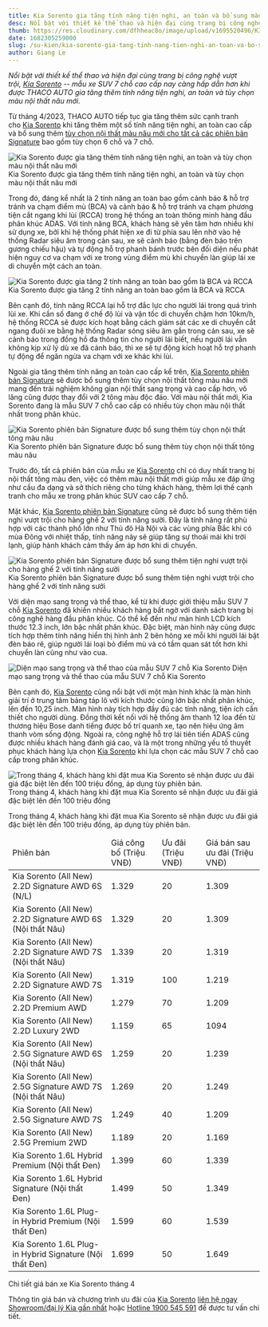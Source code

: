 ```yaml
---
title: Kia Sorento gia tăng tính năng tiện nghi, an toàn và bổ sung màu nội thất mới
desc: Nổi bật với thiết kế thể thao và hiện đại cùng trang bị công nghệ vượt trội, Kia Sorento – mẫu xe SUV 7 chỗ cao cấp nay càng hấp dẫn hơn khi được THACO AUTO gia tăng thêm tính năng tiện nghi, an toàn và tùy chọn màu nội thất nâu mới.
thumb: https://res.cloudinary.com/dfhheac8o/image/upload/v1695520496/KIA/KIA%20Posts/kia-sorento-tang-tinh-nang-tien-nghi-an-toan-thumb_ukjcen.webp
date: 1682305259000
slug: /su-kien/kia-sorento-gia-tang-tinh-nang-tien-nghi-an-toan-va-bo-sung-mau-noi-that-moi
author: Giang Le
---
```


_Nổi bật với thiết kế thể thao và hiện đại cùng trang bị công nghệ vượt trội, [Kia Sorento](https://kiavietnam.com.vn/chi-tiet-san-pham/kia-sorento-all-new) -- mẫu xe SUV 7 chỗ cao cấp nay càng hấp dẫn hơn khi được THACO AUTO gia tăng thêm tính năng tiện nghi, an toàn và tùy chọn màu nội thất nâu mới._

Từ tháng 4/2023, THACO AUTO tiếp tục gia tăng thêm sức cạnh tranh cho [Kia Sorento](https://kiavietnam.com.vn/chi-tiet-san-pham/kia-sorento-all-new) khi tăng thêm một số tính năng tiện nghi, an toàn cao cấp và bổ sung thêm [tùy chọn nội thất màu nâu mới cho tất cả các phiên bản Signature](https://kiavietnam.com.vn/chi-tiet-san-pham/kia-sorento-all-new) bao gồm tùy chọn 6 chỗ và 7 chỗ.

<div class="post-img-wrapper" style={{aspectRatio:1.776}}>
<Image src="https://res.cloudinary.com/dfhheac8o/image/upload/v1695520496/KIA/KIA%20Posts/kia-sorento-tinh-nang-moi_yk758m.webp" alt="Kia Sorento được gia tăng thêm tính năng tiện nghi, an toàn và tùy chọn màu nội thất nâu mới" fill={true} />
<span class="post-img-title">Kia Sorento được gia tăng thêm tính năng tiện nghi, an toàn và tùy chọn màu nội thất nâu mới</span>
</div>

Trong đó, đáng kể nhất là 2 tính năng an toàn bao gồm cảnh báo & hỗ trợ tránh va chạm điểm mù (BCA) và cảnh báo & hỗ trợ tránh va chạm phương tiện cắt ngang khi lùi (RCCA) trong hệ thống an toàn thông minh hàng đầu phân khúc ADAS. Với tính năng BCA, khách hàng sẽ yên tâm hơn nhiều khi sử dụng xe, bởi khi hệ thống phát hiện xe đi từ phía sau lên nhờ vào hệ thống Radar siêu âm trong cản sau, xe sẽ cảnh báo (bằng đèn báo trên gương chiếu hậu) và tự động hỗ trợ phanh bánh trước bên đối diện nếu phát hiện nguy cơ va chạm với xe trong vùng điểm mù khi chuyển làn giúp lái xe di chuyển một cách an toàn.

<div class="post-img-wrapper">
<Image src="https://res.cloudinary.com/dfhheac8o/image/upload/v1695520497/KIA/KIA%20Posts/kia-sorento-tang-tinh-nang-tien-nghi-an-toan_ldokly.webp" alt="Kia Sorento được gia tăng 2 tính năng an toàn bao gồm là BCA và RCCA" fill={true} />
<span class="post-img-title">Kia Sorento được gia tăng 2 tính năng an toàn bao gồm là BCA và RCCA</span>
</div>

Bên cạnh đó, tính năng RCCA lại hỗ trợ đắc lực cho người lái trong quá trình lùi xe. Khi cần số đang ở chế độ lùi và vận tốc di chuyển chậm hơn 10km/h, hệ thống RCCA sẽ được kích hoạt bằng cách giám sát các xe di chuyển cắt ngang đuôi xe bằng hệ thống Radar sóng siêu âm gắn trong cản sau, xe sẽ cảnh báo trong đồng hồ đa thông tin cho người lái biết, nếu người lái vẫn không kịp xử lý dù xe đã cảnh báo, thì xe sẽ tự động kích hoạt hỗ trợ phanh tự động để ngăn ngừa va chạm với xe khác khi lùi.

Ngoài gia tăng thêm tính năng an toàn cao cấp kể trên, [Kia Sorento phiên bản Signature](https://kiavietnam.com.vn/chi-tiet-san-pham/kia-sorento-all-new) sẽ được bổ sung thêm tùy chọn nội thất tông màu nâu mới mang đến trải nghiệm không gian nội thất sang trọng và cao cấp hơn, vô lăng cũng được thay đổi với 2 tông màu độc đáo. Với màu nội thất mới, Kia Sorento đang là mẫu SUV 7 chỗ cao cấp có nhiều tùy chọn màu nội thất nhất trong phân khúc.

<div class="post-img-wrapper">
<Image src="https://res.cloudinary.com/dfhheac8o/image/upload/v1695520498/KIA/KIA%20Posts/kia-sorento-noi-that_uux5ny.webp" alt="Kia Sorento phiên bản Signature được bổ sung thêm tùy chọn nội thất tông màu nâu" fill={true} />
<span class="post-img-title">Kia Sorento phiên bản Signature được bổ sung thêm tùy chọn nội thất tông màu nâu</span>
</div>

Trước đó, tất cả phiên bản của mẫu xe [Kia Sorento](https://kiavietnam.com.vn/chi-tiet-san-pham/kia-sorento-all-new) chỉ có duy nhất trang bị nội thất tông màu đen, việc có thêm màu nội thất mới giúp mẫu xe đáp ứng như cầu đa dạng và sở thích riêng cho từng khách hàng, thêm lợi thế cạnh tranh cho mẫu xe trong phân khúc SUV cao cấp 7 chỗ.

Mặt khác, [Kia Sorento phiên bản Signature](https://kiavietnam.com.vn/chi-tiet-san-pham/kia-sorento-all-new) cũng sẽ được bổ sung thêm tiện nghi vượt trội cho hàng ghế 2 với tính năng sưởi. Đây là tính năng rất phù hợp với các thành phố lớn như Thủ đô Hà Nội và các vùng phía Bắc khi có mùa Đông với nhiệt thấp, tính năng này sẽ giúp tăng sự thoái mái khi trời lạnh, giúp hành khách cảm thấy ấm áp hơn khi di chuyển.

<div class="post-img-wrapper">
<Image src="https://res.cloudinary.com/dfhheac8o/image/upload/v1695520497/KIA/KIA%20Posts/kia-sorento-ghe-sau_ztol5n.webp" alt="Kia Sorento phiên bản Signature được bổ sung thêm tiện nghi vượt trội cho hàng ghế 2 với tính năng sưởi" fill={true} />
<span class="post-img-title">Kia Sorento phiên bản Signature được bổ sung thêm tiện nghi vượt trội cho hàng ghế 2 với tính năng sưởi</span>
</div>

Với diện mạo sang trọng và thể thao, kể từ khi được giới thiệu mẫu SUV 7 chỗ [Kia Sorento](https://kiavietnam.com.vn/chi-tiet-san-pham/kia-sorento-all-new) đã khiến nhiều khách hàng bất ngờ với danh sách trang bị công nghệ hàng đầu phân khúc. Có thể kể đến như màn hình LCD kích thước 12.3 inch, lớn bậc nhất phân khúc. Đặc biệt, màn hình này cũng được tích hợp thêm tính năng hiển thị hình ảnh 2 bên hông xe mỗi khi người lái bật đèn báo rẽ, giúp người lái loại bỏ điểm mù và có tầm quan sát tốt hơn khi chuyển làn cũng như vào cua.

<div class="post-img-wrapper">
<Image src="https://res.cloudinary.com/dfhheac8o/image/upload/v1695520498/KIA/KIA%20Posts/kia-sorento-ngoai-hinh_wrzl6z.webp" alt="Diện mạo sang trọng và thể thao của mẫu SUV 7 chỗ Kia Sorento" fill={true} />
<span class="post-img-title">Diện mạo sang trọng và thể thao của mẫu SUV 7 chỗ Kia Sorento </span>
</div>

Bên cạnh đó, [Kia Sorento](https://kiavietnam.com.vn/chi-tiet-san-pham/kia-sorento-all-new) cũng nổi bật với một màn hình khác là màn hình giải trí ở trung tâm bảng táp lô với kích thước cũng lớn bậc nhất phân khúc, lên đến 10,25 inch. Màn hình này tích hợp đầy đủ các tính năng, tiện ích cần thiết cho người dùng. Đồng thời kết nối với hệ thống âm thanh 12 loa đến từ thương hiệu Bose danh tiếng được bố trí quanh xe, tạo nên hiệu ứng âm thanh vòm sống động. Ngoài ra, công nghệ hỗ trợ lái tiên tiến ADAS cũng được nhiều khách hàng đánh giá cao, và là một trong những yếu tố thuyết phục khách hàng lựa chọn [Kia Sorento](https://kiavietnam.com.vn/chi-tiet-san-pham/kia-sorento-all-new) khi lựa chọn các mẫu SUV 7 chỗ cao cấp trong phân khúc.

<div class="post-img-wrapper">
<Image src="https://res.cloudinary.com/dfhheac8o/image/upload/v1695520498/KIA/KIA%20Posts/kia-sorento-cua-so-troi_szbnxy.webp" alt="Trong tháng 4, khách hàng khi đặt mua Kia Sorento sẽ nhận được ưu đãi giá đặc biệt lên đến 100 triệu đồng, áp dụng tùy phiên bản." fill={true} />
<span class="post-img-title">Trong tháng 4, khách hàng khi đặt mua Kia Sorento sẽ nhận được ưu đãi giá đặc biệt lên đến 100 triệu đồng</span>
</div>

Trong tháng 4, khách hàng khi đặt mua Kia Sorento sẽ nhận được ưu đãi giá đặc biệt lên đến 100 triệu đồng, áp dụng tùy phiên bản.

<table>
  <thead>
    <tr>
      <td>Phiên bản</td>
      <td>Giá công bố (Triệu VNĐ)</td>
      <td>Ưu đãi (Triệu VNĐ)</td>
      <td>Giá bán sau ưu đãi (Triệu VNĐ)</td>
</tr>

  </thead>

  <tbody>
    <tr>
      <td>Kia Sorento (All New) 2.2D Signature AWD 6S (N/L)</td>
      <td>1.329</td>
      <td>20</td>
      <td>1.309</td>
    </tr>
    <tr>
      <td>Kia Sorento (All New) 2.2D Signature AWD 6S (Nội thất Nâu)</td>
      <td>1.329</td>
      <td>20</td>
      <td>1.309</td>
    </tr>
    <tr>
      <td>Kia Sorento (All New) 2.2D Signature AWD 7S (Nội thất Nâu)</td>
      <td>1.339</td>
      <td>20</td>
      <td>1.319</td>
    </tr>
    <tr>
      <td>Kia Sorento (All New) 2.2D Signature AWD 7S</td>
      <td>1.319</td>
      <td>100</td>
      <td>1.219</td>
    </tr>
    <tr>
      <td>Kia Sorento (All New) 2.2D Premium AWD</td>
      <td>1.279</td>
      <td>70</td>
      <td>1.209</td>
    </tr>
    <tr>
      <td>Kia Sorento (All New) 2.2D Luxury 2WD</td>
      <td>1.159</td>
      <td>65</td>
      <td>1094</td>
    </tr>
    <tr>
      <td>Kia Sorento (All New) 2.5G Signature AWD 6S (Nội thất Nâu)</td>
      <td>1.259</td>
      <td>20</td>
      <td>1.239</td>
    </tr>
    <tr>
      <td>Kia Sorento (All New) 2.5G Signature AWD 7S (Nội thất Nâu)</td>
      <td>1.269</td>
      <td>20</td>
      <td>1.249</td>
    </tr>
    <tr>
      <td>Kia Sorento (All New) 2.5G Signature AWD 7S</td>
      <td>1.249</td>
      <td>40</td>
      <td>1.209</td>
    </tr>
     <tr>
      <td>Kia Sorento (All New) 2.5G Premium 2WD</td>
      <td>1.189</td>
      <td>20</td>
      <td>1.169</td>
    </tr>
    <tr>
      <td>Kia Sorento 1.6L Hybrid Premium (Nội thất Đen)</td>
      <td>1.399</td>
      <td>60</td>
      <td>1.339</td>
    </tr>
    <tr>
      <td>Kia Sorento 1.6L Hybrid Signature (Nội thất Đen)</td>
      <td>1.499</td>
      <td>50</td>
      <td>1.349</td>
    </tr>
    <tr>
      <td>Kia Sorento 1.6L Plug-in Hybrid Premium (Nội thất Đen)</td>
      <td>1.599</td>
      <td>60</td>
      <td>1.539</td>
    </tr>
    <tr>
      <td>Kia Sorento 1.6L Plug-in Hybrid Signature (Nội thất Đen)</td>
      <td>1.699</td>
      <td>50</td>
      <td>1.649</td>
    </tr>

  </tbody>
</table>

<p class="table-title">Chi tiết giá bán xe Kia Sorento tháng 4</p>

Thông tin giá bán và chương trình ưu đãi của [Kia Sorento](https://kiavietnam.com.vn/chi-tiet-san-pham/kia-sorento-all-new) [liên hệ ngay Showroom/đại lý Kia gần nhất](https://kiavietnam.com.vn/lien-he) hoặc [Hotline 1900 545 591](https://kiavietnam.com.vn/lien-he) để được tư vấn chi tiết.
